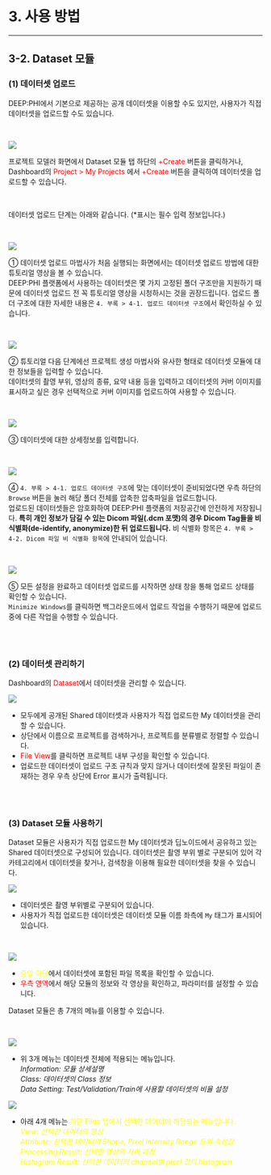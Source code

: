 # 3. 사용 방법

***

## 3-2. Dataset 모듈

### (1) 데이터셋 업로드

DEEP:PHI에서 기본으로 제공하는 공개 데이터셋을 이용할 수도 있지만, 사용자가 직접 데이터셋을 업로드할 수도 있습니다.

<br>

![](img/3-2/manual_3-2_1.png)

프로젝트 모델러 화면에서 Dataset 모듈 탭 하단의 <span style="color:red">+Create</span> 버튼을 클릭하거나, Dashboard의 <span style="color:red">Project > My Projects</span> 에서 <span style="color:red">+Create</span> 버튼을 클릭하여 데이터셋을 업로드할 수 있습니다.

<br>

데이터셋 업로드 단계는 아래와 같습니다. (*표시는 필수 입력 정보입니다.)

<br>

![](img/3-2/manual_3-2_1_1.png)

① 데이터셋 업로드 마법사가 처음 실행되는 화면에서는 데이터셋 업로드 방법에 대한 튜토리얼 영상을 볼 수 있습니다.  
DEEP:PHI 플랫폼에서 사용하는 데이터셋은 몇 가지 고정된 폴더 구조만을 지원하기 때문에 데이터셋 업로드 전 꼭 튜토리얼 영상을 시청하시는 것을 권장드립니다. 업로드 폴더 구조에 대한 자세한 내용은 `4. 부록 > 4-1. 업로드 데이터셋 구조`에서 확인하실 수 있습니다.

<br>

![](img/3-2/manual_3-2_1_2.png)

② 튜토리얼 다음 단계에선 프로젝트 생성 마법사와 유사한 형태로 데이터셋 모듈에 대한 정보들을 입력할 수 있습니다.  
데이터셋의 촬영 부위, 영상의 종류, 요약 내용 등을 입력하고 데이터셋의 커버 이미지를 표시하고 싶은 경우 선택적으로 커버 이미지를 업로드하여 사용할 수 있습니다.

<br>

![](img/3-2/manual_3-2_1_3.png)

③ 데이터셋에 대한 상세정보를 입력합니다.

<br>

![](img/3-2/manual_3-2_1_4.png)

④ `4. 부록 > 4-1. 업로드 데이터셋 구조`에 맞는 데이터셋이 준비되었다면 우측 하단의 `Browse` 버튼을 눌러 해당 폴더 전체를 압축한 압축파일을 업로드합니다.  
업로드된 데이터셋들은 암호화하여 DEEP:PHI 플랫폼의 저장공간에 안전하게 저장됩니다. **특히 개인 정보가 담길 수 있는 Dicom 파일(.dcm 포맷)의 경우 Dicom Tag들을 비 식별화(de-identify, anonymize)한 뒤 업로드됩니다.**  비 식별화 항목은 `4. 부록 > 4-2. Dicom 파일 비 식별화 항목`에 안내되어 있습니다.

<br>

![](img/3-2/manual_3-2_1_5.png)

⑤ 모든 설정을 완료하고 데이터셋 업로드를 시작하면 상태 창을 통해 업로드 상태를 확인할 수 있습니다.  
`Minimize Windows`를 클릭하면 백그라운드에서 업로드 작업을 수행하기 때문에 업로드 중에 다른 작업을 수행할 수 있습니다.


<br><br>


### (2) 데이터셋 관리하기

Dashboard의 <span style="color:red">Dataset</span>에서 데이터셋을 관리할 수 있습니다.  

![](img/3-2/manual_3-2_2.png)

* 모두에게 공개된 Shared 데이터셋과 사용자가 직접 업로드한 My 데이터셋을 관리할 수 있습니다.
* 상단에서 이름으로 프로젝트를 검색하거나, 프로젝트를 분류별로 정렬할 수 있습니다.
* <span style="color:red">File View</span>를 클릭하면 프로젝트 내부 구성을 확인할 수 있습니다.
* 업로드한 데이터셋이 업로드 구조 규칙과 맞지 않거나 데이터셋에 잘못된 파일이 존재하는 경우 우측 상단에 Error 표시가 출력됩니다.


<br><br>


### (3) Dataset 모듈 사용하기

Dataset 모듈은 사용자가 직접 업로드한 My 데이터셋과 딥노이드에서 공유하고 있는 Shared 데이터셋으로 구성되어 있습니다. 데이터셋은 촬영 부위 별로 구분되어 있어 각 카테고리에서 데이터셋을 찾거나, 검색창을 이용해 필요한 데이터셋을 찾을 수 있습니다.

![](img/3-2/manual_3-2_3.png)

- 데이터셋은 촬영 부위별로 구분되어 있습니다.  
- 사용자가 직접 업로드한 데이터셋은 데이터셋 모듈 이름 좌측에 `My` 태그가 표시되어 있습니다.  

<br>

![](img/3-2/manual_3-2_3_1.png)

- <span style="color:yellow">중앙 하단</span>에서 데이터셋에 포함된 파일 목록을 확인할 수 있습니다.
- <span style="color:red">우측 영역</span>에서 해당 모듈의 정보와 각 영상을 확인하고, 파라미터를 설정할 수 있습니다.

Dataset 모듈은 총 7개의 메뉴를 이용할 수 있습니다.

<br>

![](img/3-2/manual_3-2_3_2.png)

- 위 3개 메뉴는 데이터셋 전체에 적용되는 메뉴입니다.  
  *Information: 모듈 상세설명*  
  *Class: 데이터셋의 Class 정보*  
  *Data Setting: Test/Validation/Train에 사용할 데이터셋의 비율 설정*

![](img/3-2/manual_3-2_3_3.png)

- 아래 4개 메뉴는 <span style="color:yellow">하단 Files 탭<span style="color:yellow">에서 선택한 데이터에 해당되는 메뉴입니다.  
  *View: 선택한 데이터의 영상*  
  *Attribute: 선택한 데이터의 Shape, Pixel Intensity Range 등의 속성값*  
  *Processing Result: 선택한 영상의 처리 과정*  
  *Histogram Result: 선택한 데이터의 channel별 pixel 값의 histogram*